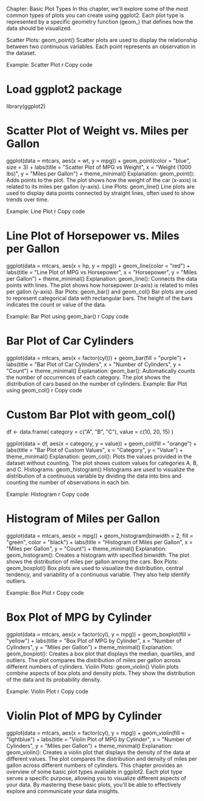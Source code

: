 Chapter: Basic Plot Types
In this chapter, we'll explore some of the most common types of plots you can create using ggplot2. Each plot type is represented by a specific geometry function (geom_) that defines how the data should be visualized.

Scatter Plots: geom_point()
Scatter plots are used to display the relationship between two continuous variables. Each point represents an observation in the dataset.

Example: Scatter Plot
r
Copy code
# Load ggplot2 package
library(ggplot2)

# Scatter Plot of Weight vs. Miles per Gallon
ggplot(data = mtcars, aes(x = wt, y = mpg)) +
  geom_point(color = "blue", size = 3) +
  labs(title = "Scatter Plot of MPG vs Weight", 
       x = "Weight (1000 lbs)", 
       y = "Miles per Gallon") +
  theme_minimal()
Explanation:
geom_point(): Adds points to the plot.
The plot shows how the weight of the car (x-axis) is related to its miles per gallon (y-axis).
Line Plots: geom_line()
Line plots are used to display data points connected by straight lines, often used to show trends over time.

Example: Line Plot
r
Copy code
# Line Plot of Horsepower vs. Miles per Gallon
ggplot(data = mtcars, aes(x = hp, y = mpg)) +
  geom_line(color = "red") +
  labs(title = "Line Plot of MPG vs Horsepower", 
       x = "Horsepower", 
       y = "Miles per Gallon") +
  theme_minimal()
Explanation:
geom_line(): Connects the data points with lines.
The plot shows how horsepower (x-axis) is related to miles per gallon (y-axis).
Bar Plots: geom_bar() and geom_col()
Bar plots are used to represent categorical data with rectangular bars. The height of the bars indicates the count or value of the data.

Example: Bar Plot using geom_bar()
r
Copy code
# Bar Plot of Car Cylinders
ggplot(data = mtcars, aes(x = factor(cyl))) +
  geom_bar(fill = "purple") +
  labs(title = "Bar Plot of Car Cylinders", 
       x = "Number of Cylinders", 
       y = "Count") +
  theme_minimal()
Explanation:
geom_bar(): Automatically counts the number of occurrences of each category.
The plot shows the distribution of cars based on the number of cylinders.
Example: Bar Plot using geom_col()
r
Copy code
# Custom Bar Plot with geom_col()
df <- data.frame(
  category = c("A", "B", "C"),
  value = c(10, 20, 15)
)

ggplot(data = df, aes(x = category, y = value)) +
  geom_col(fill = "orange") +
  labs(title = "Bar Plot of Custom Values", 
       x = "Category", 
       y = "Value") +
  theme_minimal()
Explanation:
geom_col(): Plots the values provided in the dataset without counting.
The plot shows custom values for categories A, B, and C.
Histograms: geom_histogram()
Histograms are used to visualize the distribution of a continuous variable by dividing the data into bins and counting the number of observations in each bin.

Example: Histogram
r
Copy code
# Histogram of Miles per Gallon
ggplot(data = mtcars, aes(x = mpg)) +
  geom_histogram(binwidth = 2, fill = "green", color = "black") +
  labs(title = "Histogram of Miles per Gallon", 
       x = "Miles per Gallon", 
       y = "Count") +
  theme_minimal()
Explanation:
geom_histogram(): Creates a histogram with specified binwidth.
The plot shows the distribution of miles per gallon among the cars.
Box Plots: geom_boxplot()
Box plots are used to visualize the distribution, central tendency, and variability of a continuous variable. They also help identify outliers.

Example: Box Plot
r
Copy code
# Box Plot of MPG by Cylinder
ggplot(data = mtcars, aes(x = factor(cyl), y = mpg)) +
  geom_boxplot(fill = "yellow") +
  labs(title = "Box Plot of MPG by Cylinder", 
       x = "Number of Cylinders", 
       y = "Miles per Gallon") +
  theme_minimal()
Explanation:
geom_boxplot(): Creates a box plot that displays the median, quartiles, and outliers.
The plot compares the distribution of miles per gallon across different numbers of cylinders.
Violin Plots: geom_violin()
Violin plots combine aspects of box plots and density plots. They show the distribution of the data and its probability density.

Example: Violin Plot
r
Copy code
# Violin Plot of MPG by Cylinder
ggplot(data = mtcars, aes(x = factor(cyl), y = mpg)) +
  geom_violin(fill = "lightblue") +
  labs(title = "Violin Plot of MPG by Cylinder", 
       x = "Number of Cylinders", 
       y = "Miles per Gallon") +
  theme_minimal()
Explanation:
geom_violin(): Creates a violin plot that displays the density of the data at different values.
The plot compares the distribution and density of miles per gallon across different numbers of cylinders.
This chapter provides an overview of some basic plot types available in ggplot2. Each plot type serves a specific purpose, allowing you to visualize different aspects of your data. By mastering these basic plots, you'll be able to effectively explore and communicate your data insights.
